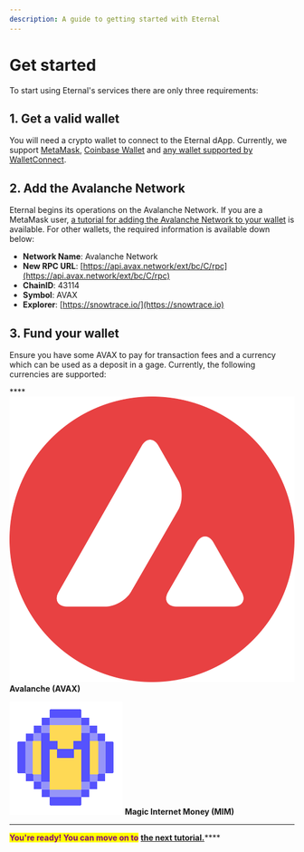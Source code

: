 ```yaml
---
description: A guide to getting started with Eternal
---
```


# Get started

To start using Eternal's services there are only three requirements:

## 1. Get a valid wallet

You will need a crypto wallet to connect to the Eternal dApp. Currently, we support [MetaMask](https://metamask.io), [Coinbase Wallet](https://www.coinbase.com/wallet) and [any wallet supported by WalletConnect](https://walletconnect.com/registry/wallets).

## 2. Add the Avalanche Network

Eternal begins its operations on the Avalanche Network. If you are a MetaMask user, [a tutorial for adding the Avalanche Network to your wallet](https://support.avax.network/en/articles/4626956-how-do-i-set-up-metamask-on-avalanche) is available. For other wallets, the required information is available down below:

* **Network Name**: Avalanche Network
* **New RPC URL**: [https://api.avax.network/ext/bc/C/rpc](https://api.avax.network/ext/bc/C/rpc)
* **ChainID**: 43114
* **Symbol**: AVAX
* **Explorer**: [https://snowtrace.io/](https://snowtrace.io)

## 3. Fund your wallet

Ensure you have some AVAX to pay for transaction fees and a currency which can be used as a deposit in a gage. Currently, the following currencies are supported:

****![](../../.gitbook/assets/avax.png) **Avalanche (AVAX)**

![](../../.gitbook/assets/mim.png) **Magic Internet Money (MIM)**

****

<mark style="color:purple;">**You're ready! You can move on to**</mark> [**the next tutorial.**](use-the-platform.md)****
